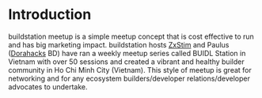 # Introduction
buildstation meetup is a simple meetup concept that is cost effective to run and has big marketing impact. buildstation hosts [ZxStim](https://zxstim.com/) and Paulus ([Dorahacks](https://dorahacks.io/) BD) have ran a weekly meetup series called BUIDL Station in Vietnam with over 50 sessions and created a vibrant and healthy builder community in Ho Chi Minh City (Vietnam). This style of meetup is great for networking and for any ecosystem builders/developer relations/developer advocates to undertake.

